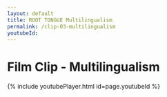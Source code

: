 ```yaml
---
layout: default
title: ROOT TONGUE Multilingualism
permalink: /clip-03-multilingualism
youtubeId:
---
```

# Film Clip - Multilingualism

{% include youtubePlayer.html id=page.youtubeId %}
